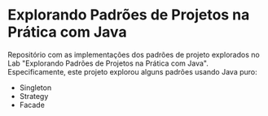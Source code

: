 # Explorando Padrões de Projetos na Prática com Java


Repositório com as implementações dos padrões de projeto explorados no Lab "Explorando Padrões de Projetos na Prática com Java". Especificamente, este projeto explorou alguns padrões usando Java puro:
- Singleton
- Strategy
- Facade
